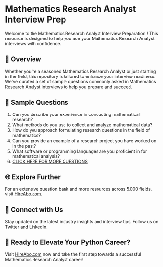 # Mathematics Research Analyst Interview Prep

Welcome to the Mathematics Research Analyst Interview Preparation ! This resource is designed to help you ace your Mathematics Research Analyst interviews with confidence.

## 🚀 Overview

Whether you're a seasoned Mathematics Research Analyst or just starting in the field, this repository is tailored to enhance your interview readiness. We've curated a set of sample questions commonly asked in Mathematics Research Analyst interviews to help you prepare and succeed.

## 📝 Sample Questions

1. Can you describe your experience in conducting mathematical research?
2. What methods do you use to collect and analyze mathematical data?
3. How do you approach formulating research questions in the field of mathematics?
4. Can you provide an example of a research project you have worked on in the past?
5. What software or programming languages are you proficient in for mathematical analysis?
6. [CLICK HERE FOR MORE QUESTIONS](https://hireabo.com/job/19_0_22/Mathematics%20Research%20Analyst)

## 🌐 Explore Further

For an extensive question bank and more resources across 5,000 fields, visit [HireAbo.com](https://www.hireabo.com).

## 📱 Connect with Us

Stay updated on the latest industry insights and interview tips. Follow us on [Twitter](https://twitter.com/hireabo) and [LinkedIn](https://www.linkedin.com/in/hire-abo-3609972a8/).

## 🚀 Ready to Elevate Your Python Career?

Visit [HireAbo.com](https://www.hireabo.com) now and take the first step towards a successful Mathematics Research Analyst career!